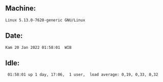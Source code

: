 ## Machine:
```
Linux 5.13.0-7620-generic GNU/Linux
```
## Date:
```
Kam 20 Jan 2022 01:58:01  WIB
```
## Idle:
```
 01:58:01 up 1 day, 17:06,  1 user,  load average: 0,19, 0,33, 0,32
```
